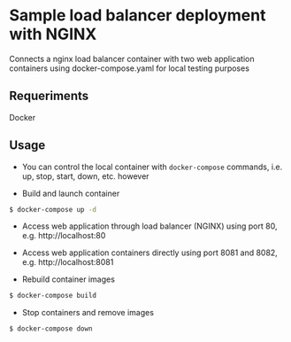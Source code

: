 # Sample load balancer deployment with NGINX

Connects a nginx load balancer container with two web application containers using docker-compose.yaml for local testing purposes

## Requeriments

Docker

## Usage
- You can control the local container with ```docker-compose``` commands, i.e. up, stop, start, down, etc. however

- Build and launch container

```bash
$ docker-compose up -d
```

- Access web application through load balancer (NGINX) using port 80, e.g. http://localhost:80

- Access web application containers directly using port 8081 and 8082, e.g. http://localhost:8081

- Rebuild container images

```bash
$ docker-compose build
```
- Stop containers and remove images

```bash
$ docker-compose down
```
